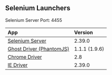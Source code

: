 Selenium Launchers
---
Selenium Server Port: 4455

| App | Version |
|:-----------|:-------------|
| [Selenium Server](https://code.google.com/p/selenium/downloads/list) | 2.39.0
| [Ghost Driver (PhantomJS)](https://code.google.com/p/phantomjs/downloads/list) | 1.1.1 (1.9.6)
| [Chrome Driver](http://chromedriver.storage.googleapis.com/index.html) | 2.8
| [IE Driver](https://code.google.com/p/selenium/downloads/list) | 2.39.0
